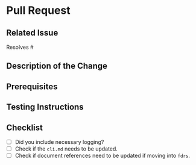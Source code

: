# Pull Request

## Related Issue

Resolves #

## Description of the Change

<!-- Write an extensive description of the change so that a person reviewing have the best possible view over your work.  -->

## Prerequisites

<!-- Extra steps required before testing the change itself. -->

## Testing Instructions

<!-- List all the steps and information needed to comprehensively test the proposed solution. -->


## Checklist

- [ ] Did you include necessary logging?
- [ ] Check if the `cli.md` needs to be updated.
- [ ] Check if document references need to be updated if moving into `fdrs`.
